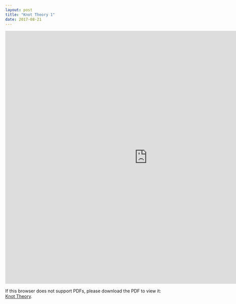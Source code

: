 ```yaml
---
layout: post
title: "Knot Theory 1"
date: 2017-08-21
---
```

<iframe width='900' height='800' src='http://billchuang.com/files/08212017.pdf' frameborder='0' allowfullscreen></iframe>


<p>If this browser does not support PDFs, please download the PDF to view it: <a href="http://billchuang.com/files/08212017.pdf" target="_blank">Knot Theory</a>.</p>